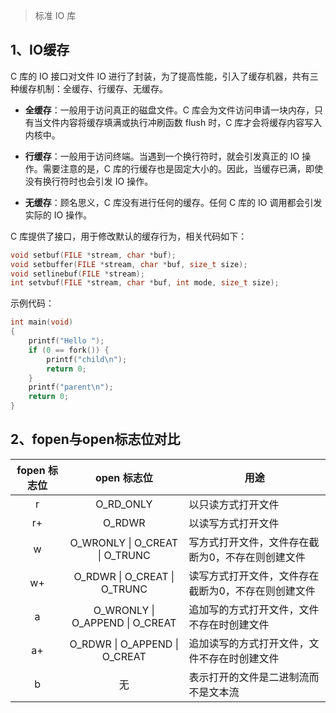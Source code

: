 > 标准 IO 库

## 1、IO缓存
C 库的 IO 接口对文件 IO 进行了封装，为了提高性能，引入了缓存机器，共有三种缓存机制：全缓存、行缓存、无缓存。
* **全缓存**：一般用于访问真正的磁盘文件。C 库会为文件访问申请一块内存，只有当文件内容将缓存填满或执行冲刷函数 flush 时，C 库才会将缓存内容写入内核中。

* **行缓存**：一般用于访问终端。当遇到一个换行符时，就会引发真正的 IO 操作。需要注意的是，C 库的行缓存也是固定大小的。因此，当缓存已满，即使没有换行符时也会引发 IO 操作。

* **无缓存**：顾名思义，C 库没有进行任何的缓存。任何 C 库的 IO 调用都会引发实际的 IO 操作。

C 库提供了接口，用于修改默认的缓存行为，相关代码如下：
```cpp
void setbuf(FILE *stream, char *buf);
void setbuffer(FILE *stream, char *buf, size_t size);
void setlinebuf(FILE *stream);
int setvbuf(FILE *stream, char *buf, int mode, size_t size);
```

示例代码：
```cpp
int main(void)
{
    printf("Hello ");
    if (0 == fork()) {
        printf("child\n");
        return 0;
    }
    printf("parent\n");
    return 0;
}
```



## 2、fopen与open标志位对比
|fopen 标志位|open 标志位|用途|
|:-----:|:-----:|-----|
|r|O_RD_ONLY|以只读方式打开文件|
|r+|O_RDWR|以读写方式打开文件|
|w|O_WRONLY \| O_CREAT \| O_TRUNC|写方式打开文件，文件存在截断为0，不存在则创建文件|
|w+|O_RDWR \| O_CREAT \| O_TRUNC|读写方式打开文件，文件存在截断为0，不存在则创建文件|
|a|O_WRONLY \| O_APPEND \| O_CREAT|追加写的方式打开文件，文件不存在时创建文件|
|a+|O_RDWR \| O_APPEND \| O_CREAT|追加读写的方式打开文件，文件不存在时创建文件|
|b|无|表示打开的文件是二进制流而不是文本流|

